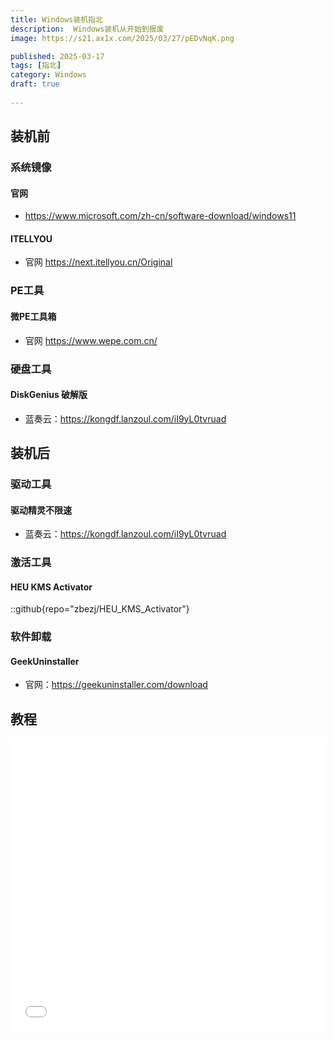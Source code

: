 ```yaml
---
title: Windows装机指北 
description:  Windows装机从开始到报废
image: https://s21.ax1x.com/2025/03/27/pEDvNqK.png

published: 2025-03-17
tags: [指北]
category: Windows
draft: true
 
---
```


## 装机前

### 系统镜像

#### 官网
* https://www.microsoft.com/zh-cn/software-download/windows11
#### ITELLYOU

* 官网 <https://next.itellyou.cn/Original>

### PE工具

#### 微PE工具箱

* 官网  <https://www.wepe.com.cn/>

### 硬盘工具

#### DiskGenius 破解版

* 蓝奏云：<https://kongdf.lanzoul.com/iI9yL0tvruad>

## 装机后

### 驱动工具

#### 驱动精灵不限速

* 蓝奏云：<https://kongdf.lanzoul.com/iI9yL0tvruad>

### 激活工具

#### HEU KMS Activator

::github{repo="zbezj/HEU_KMS_Activator"}

### 软件卸载

#### GeekUninstaller

* 官网：<https://geekuninstaller.com/download>




## 教程

<iframe width="100%" height="468" src="//player.bilibili.com/player.html?bvid=BV1vT4y1n7JX&p=1&autoplay=0&muted=0&danmaku=false" scrolling="no" border="0" frameborder="no" framespacing="0" allowfullscreen="true"> </iframe>

<!-- 
# 驱动工具

### 驱动精灵不限速

蓝奏云：<https://kongdf.lanzoul.com/iKryG0spdauh>

# 激活工具

### HEU KMS Activator

github:<https://github.com/zbezj/HEU_KMS_Activator>

蓝奏云：<https://kongdf.lanzoul.com/i7i2s0sok1od>

# 系统优化

### Optimizer

<https://kongdf.lanzoul.com/i5z941t6x3le>
密码:5aer -->
